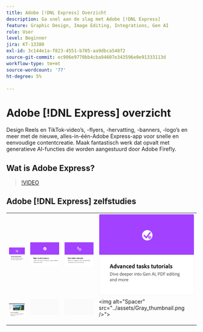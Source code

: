 ```yaml
---
title: Adobe [!DNL Express] Overzicht
description: Ga snel aan de slag met Adobe [!DNL Express]
feature: Graphic Design, Image Editing, Integrations, Gen AI
role: User
level: Beginner
jira: KT-13380
exl-id: 3c144e1a-f823-4551-b705-aa9dbca548f2
source-git-commit: ec906e9770bb4cba94607e343596e0e91333113d
workflow-type: tm+mt
source-wordcount: '77'
ht-degree: 5%

---
```


# Adobe [!DNL Express] overzicht

Design Reels en TikTok-video’s, -flyers, -hervatting, -banners, -logo’s en meer met de nieuwe, alles-in-één-Adobe Express-app voor snelle en eenvoudige contentcreatie. Maak fantastisch werk dat opvalt met generatieve AI-functies die worden aangestuurd door Adobe Firefly.

## Wat is Adobe Express?

>[!VIDEO](https://video.tv.adobe.com/v/3420225?quality=12&learn=on&hidetitle=true)

## Adobe [!DNL Express] zelfstudies

<table style="table-layout:fixed">
<tr>
   <td>
      <a href="https://experienceleague.adobe.com/docs/creative-cloud-enterprise-learn/cce-learning-hub/expressoverview/expresshowto/overview-express-how-to.html?#getting-started">
         <img alt="Aan de slag - zelfstudies" src="assets/get-started.png" />
      </a>
  </td>
  <td>
      <a href="https://experienceleague.adobe.com/docs/creative-cloud-enterprise-learn/cce-learning-hub/expressoverview/expresshowto/overview-express-how-to.html#basic-tasks">
         <img alt="Zelfstudies voor basistaken" src="assets/basic-tasks.png" />
      </a>
  </td>
<td>
      <a href="https://experienceleague.adobe.com/docs/creative-cloud-enterprise-learn/cce-learning-hub/expressoverview/expresshowto/overview-express-how-to.html#animation">
         <img alt="Zelfstudies over animatie" src="assets/animation.png" />
      </a>
  </td>
<td>
      <a href="https://experienceleague.adobe.com/docs/creative-cloud-enterprise-learn/cce-learning-hub/expressoverview/expresshowto/overview-express-how-to.html#advanced-tasks">
         <img alt="Zelfstudies over animatie" src="assets/advanced-tasks.png" />
      </a>
  </td>
  </tr>
  <tr>
  <td>
      <a href="overview-express-use-case-tutorials.md">
         <img alt="Zelfstudies over het gebruik van Adoben Express" src="assets/use-case-tutorials.png" />
      </a>
   </td>
   <td>
    <img alt="Spacer" src="../assets/Gray_thumbnail.png" />
    <div>
    <br>
  </td>
  <td>
    <img alt="Spacer" src="../assets/Gray_thumbnail.png" />
    <div>
    <br>
  </td>
  <td>
    &lt;img alt="Spacer" src="../assets/Gray_thumbnail.png /&gt;"&gt;
    <div>
    <br>
  </td>
</tr>
</table>